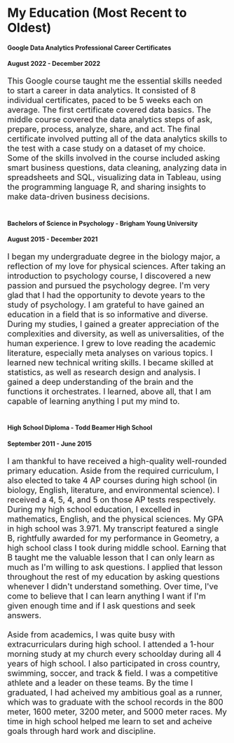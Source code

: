 <h1>My Education (Most Recent to Oldest)</h1>
<p>
<!-- EDUCATION -->
<section class="section">
  <div class="container">
    <div class="row justify-content-around">
      <div class="col-lg-15 text-center">
      </div>
      <div class="col-lg-12 text-center"><h4>Google Data Analytics Professional Career Certificates</h4></div>
      <div class="col-lg-12 text-center"><h4>August 2022 - December 2022<h4></div>
      <div class="container">
      <div class="row justify-content-around">
       <p style="font-size:130%;">This Google course taught me the essential skills needed to start a career in data analytics. It consisted of 8 individual certificates, paced to be 5 weeks each on average. The first certificate covered data basics. The middle course covered the data analytics steps of ask, prepare, process, analyze, share, and act. The final certificate involved putting all of the data analytics skills to the test with a case study on a dataset of my choice. Some of the skills involved in the course included asking smart business questions, data cleaning, analyzing data in spreadsheets and SQL, visualizing data in Tableau, using the programming language R, and sharing insights to make data-driven business decisions.<br><br></p>
      <p>
       <div class="col-lg-12 text-center"><h4>Bachelors of Science in Psychology - Brigham Young University</h4></div>
       <div class="col-lg-12 text-center"><h4>August 2015 - December 2021<h4></div>
       <div class="container">
       <div class="row justify-content-around">
        <p style="font-size:130%;">I began my undergraduate degree in the biology major, a reflection of my love for physical sciences. After taking an introduction to psychology course, I discovered a new passion and pursued the psychology degree. I'm very glad that I had the opportunity to devote years to the study of psychology.
          I am grateful to have gained an education in a field that is so informative and diverse. During my studies, I gained a greater appreciation of the complexities and diversity, as well as universalities, of the human experience. I grew to love reading the academic literature, especially meta analyses on various topics. I learned new technical writing skills. I became skilled at statistics, as well as research design and analysis. I gained a deep understanding of the brain and the functions it orchestrates. I learned, above all, that I am capable of learning anything I put my mind to.<br><br></p>
       <p>
          <div class="col-lg-12 text-center"><h4>High School Diploma - Todd Beamer High School</h4></div>
          <div class="col-lg-12 text-center"><h4>September 2011 - June 2015<h4></div>
          <div class="container">
          <div class="row justify-content-around">
           <p style="font-size:130%;">I am thankful to have received a high-quality well-rounded primary education. Aside from the required curriculum, I also elected to take 4 AP courses during high school (in biology, English, literature, and environmental science). I received a 4, 5, 4, and 5 on those AP tests respectively. During my high school education, I excelled in mathematics, English, and the physical sciences. My GPA in high school was 3.971. My transcript featured a single B, rightfully awarded for my performance in Geometry, a high school class I took during middle school. Earning that B taught me the valuable lesson that I can only learn as much as I'm willing to ask questions. I applied that lesson throughout the rest of my education by asking questions whenever I didn't understand something. Over time, I've come to believe that I can learn anything I want if I'm given enough time and if I ask questions and seek answers. <br><br>
          Aside from academics, I was quite busy with extracurriculars during high school. I attended a 1-hour morning study at my church every schoolday during all 4 years of high school. I also participated in cross country, swimming, soccer, and track & field. I was a competitive athlete and a leader on these teams. By the time I graduated, I had acheived my ambitious goal as a runner, which was to graduate with the school records in the 800 meter, 1600 meter, 3200 meter, and 5000 meter races. My time in high school helped me learn to set and acheive goals through hard work and discipline.</p>
          </p>





<!-- EDUCATION END -->
